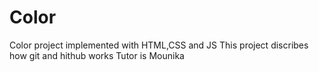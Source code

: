 # Color
Color project implemented with HTML,CSS and JS
This project discribes how git and hithub works
Tutor is Mounika
